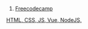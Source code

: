 1. [Freecodecamp](https://guide.freecodecamp.org/svg)

[HTML, CSS, JS, Vue, NodeJS, ](https://sabe.io/)
